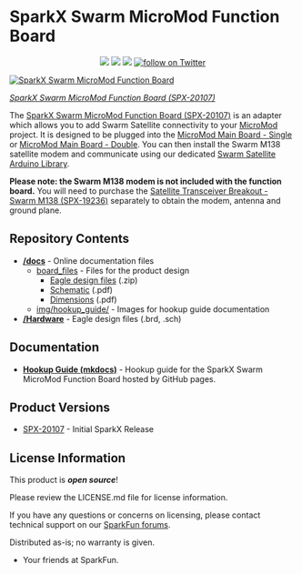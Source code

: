 SparkX Swarm MicroMod Function Board
========================================

<p align="center">
  <a href="https://github.com/sparkfunX/Satellite_Transceiver_Function_Board__Swarm_M138/issues" alt="Issues">
    <img src="https://img.shields.io/github/issues/sparkfunX/Satellite_Transceiver_Function_Board__Swarm_M138.svg" /></a>
  <a href="https://github.com/sparkfunX/Satellite_Transceiver_Function_Board__Swarm_M138/actions" alt="Actions">
    <img src="https://github.com/sparkfunX/Satellite_Transceiver_Function_Board__Swarm_M138/actions/workflows/mkdocs.yml/badge.svg" /></a>
  <a href="https://github.com/sparkfunX/Satellite_Transceiver_Function_Board__Swarm_M138/blob/main/LICENSE.md" alt="License">
    <img src="https://img.shields.io/badge/license-CC%20BY--SA%204.0-EF9421.svg" /></a>
  <a href="https://twitter.com/intent/follow?screen_name=sparkfun">
    <img src="https://img.shields.io/twitter/follow/sparkfun.svg?style=social&logo=twitter" alt="follow on Twitter"></a>
</p>

[![SparkX Swarm MicroMod Function Board]()](https://www.sparkfun.com/products/20107)

*[SparkX Swarm MicroMod Function Board (SPX-20107)](https://www.sparkfun.com/products/20107)*

The [SparkX Swarm MicroMod Function Board (SPX-20107)](https://www.sparkfun.com/products/20107) is an adapter which allows you to add Swarm Satellite connectivity
to your [MicroMod](https://www.sparkfun.com/micromod) project. It is designed to be plugged into the [MicroMod Main Board - Single](https://www.sparkfun.com/products/18575)
or [MicroMod Main Board - Double](https://www.sparkfun.com/products/18575). You can then install the Swarm M138 satellite modem and communicate using our dedicated 
[Swarm Satellite Arduino Library](https://github.com/sparkfun/SparkFun_Swarm_Satellite_Arduino_Library).

**Please note: the Swarm M138 modem is not included with the function board.** You will need to purchase the [Satellite Transceiver Breakout - Swarm M138 (SPX-19236)](https://www.sparkfun.com/products/19236)
separately to obtain the modem, antenna and ground plane.

Repository Contents
-------------------

* **[/docs](/docs/)** - Online documentation files
    * [board_files](/docs/board_files/) - Files for the product design
        * [Eagle design files](/docs/board_files/eagle_files.zip) (.zip)
        * [Schematic](/docs/board_files/schematic.pdf) (.pdf)
        * [Dimensions](/docs/board_files/dimensions.pdf) (.pdf)
    * [img/hookup_guide/](/docs/img/hookup_guide/) - Images for hookup guide documentation
* **[/Hardware](/Hardware/)** - Eagle design files (.brd, .sch)

Documentation
--------------
* **[Hookup Guide (mkdocs)](http://docs.sparkfunx.com/Satellite_Transceiver_Function_Board__Swarm_M138/)** - Hookup guide for the SparkX Swarm MicroMod Function Board hosted by GitHub pages.

Product Versions
----------------
* [SPX-20107](https://www.sparkfun.com/products/20107) - Initial SparkX Release

License Information
-------------------

This product is _**open source**_! 

Please review the LICENSE.md file for license information. 

If you have any questions or concerns on licensing, please contact technical support on our [SparkFun forums](https://forum.sparkfun.com/viewforum.php?f=152).

Distributed as-is; no warranty is given.

- Your friends at SparkFun.
